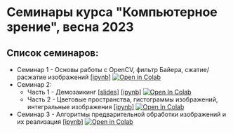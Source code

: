 # Семинары курса "Компьютерное зрение", весна 2023

## Список семинаров:

- Семинар 1 - Основы работы с OpenCV, фильтр Байера, сжатие/расжатие изображений [[ipynb]](seminars/seminar_01/Seminar_1.ipynb) <a target="_blank" href="https://colab.research.google.com/github/alexmelekhin/cv_course_2023/blob/main/seminars/seminar_01/Seminar_1.ipynb"><img src="https://colab.research.google.com/assets/colab-badge.svg" alt="Open in Colab"/></a>
- Семинар 2:
    - Часть 1 - Демозаикинг [[slides]](seminars/seminar_02/slides_demosaicing.pdf) [[ipynb]](seminars/seminar_02/Seminar_2_demosaicing.ipynb) <a target="_blank" href="https://colab.research.google.com/github/alexmelekhin/cv_course_2023/blob/main/seminars/seminar_02/Seminar_2_demosaicing.ipynb"><img src="https://colab.research.google.com/assets/colab-badge.svg" alt="Open In Colab"/></a>
    - Часть 2 - Цветовые пространства, гистограммы изображений, интегральные изображения [[ipynb]](seminars/seminar_02/Seminar_2.ipynb) <a target="_blank" href="https://colab.research.google.com/github/alexmelekhin/cv_course_2023/blob/main/seminars/seminar_02/Seminar_2.ipynb"><img src="https://colab.research.google.com/assets/colab-badge.svg" alt="Open In Colab"/></a>
- Семинар 3 - Алгоритмы предварительной обработки изображений и их реализация [[ipynb]](seminars/seminar_03/Seminar_3.ipynb) <a target="_blank" href="https://colab.research.google.com/github/alexmelekhin/cv_course_2023/blob/main/seminars/seminar_03/Seminar_3.ipynb"><img src="https://colab.research.google.com/assets/colab-badge.svg" alt="Open in Colab"/></a>
